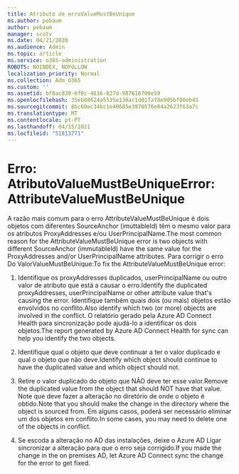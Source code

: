 ```yaml
---
title: Atributo de erroValueMustBeUnique
ms.author: pebaum
author: pebaum
manager: scotv
ms.date: 04/21/2020
ms.audience: Admin
ms.topic: article
ms.service: o365-administration
ROBOTS: NOINDEX, NOFOLLOW
localization_priority: Normal
ms.collection: Adm_O365
ms.custom: ''
ms.assetid: bf8ac830-6f0c-4616-827d-987616700e59
ms.openlocfilehash: 35eb88624a5535e136ac1d01faf8e905bf00eb45
ms.sourcegitcommit: 8bc60ec34bc1e40685e3976576e04a2623f63a7c
ms.translationtype: MT
ms.contentlocale: pt-PT
ms.lasthandoff: 04/15/2021
ms.locfileid: "51813771"
---
```

# <a name="error-attributevaluemustbeunique"></a><span data-ttu-id="f11a1-102">Erro: AtributoValueMustBeUnique</span><span class="sxs-lookup"><span data-stu-id="f11a1-102">Error: AttributeValueMustBeUnique</span></span>

<span data-ttu-id="f11a1-103">A razão mais comum para o erro AttributeValueMustBeUnique é dois objetos com diferentes SourceAnchor (imuttableId) têm o mesmo valor para os atributos ProxyAddresses e/ou UserPrincipalName.</span><span class="sxs-lookup"><span data-stu-id="f11a1-103">The most common reason for the AttributeValueMustBeUnique error is two objects with different SourceAnchor (immutableId) have the same value for the ProxyAddresses and/or UserPrincipalName attributes.</span></span> <span data-ttu-id="f11a1-104">Para corrigir o erro Do ValorValueMustBeUnique:</span><span class="sxs-lookup"><span data-stu-id="f11a1-104">To fix the AttributeValueMustBeUnique error:</span></span>
  
1. <span data-ttu-id="f11a1-105">Identifique os proxyAddresses duplicados, userPrincipalName ou outro valor de atributo que está a causar o erro.</span><span class="sxs-lookup"><span data-stu-id="f11a1-105">Identify the duplicated proxyAddresses, userPrincipalName or other attribute value that's causing the error.</span></span> <span data-ttu-id="f11a1-106">Identifique também quais dois (ou mais) objetos estão envolvidos no conflito.</span><span class="sxs-lookup"><span data-stu-id="f11a1-106">Also identify which two (or more) objects are involved in the conflict.</span></span> <span data-ttu-id="f11a1-107">O relatório gerado pela Azure AD Connect Health para sincronização pode ajudá-lo a identificar os dois objetos.</span><span class="sxs-lookup"><span data-stu-id="f11a1-107">The report generated by Azure AD Connect Health for sync can help you identify the two objects.</span></span>
    
2. <span data-ttu-id="f11a1-108">Identifique qual o objeto que deve continuar a ter o valor duplicado e qual o objeto que não deve.</span><span class="sxs-lookup"><span data-stu-id="f11a1-108">Identify which object should continue to have the duplicated value and which object should not.</span></span>
    
3. <span data-ttu-id="f11a1-109">Retire o valor duplicado do objeto que NÃO deve ter esse valor.</span><span class="sxs-lookup"><span data-stu-id="f11a1-109">Remove the duplicated value from the object that should NOT have that value.</span></span> <span data-ttu-id="f11a1-110">Note que deve fazer a alteração no diretório de onde o objeto é obtido.</span><span class="sxs-lookup"><span data-stu-id="f11a1-110">Note that you should make the change in the directory where the object is sourced from.</span></span> <span data-ttu-id="f11a1-111">Em alguns casos, poderá ser necessário eliminar um dos objetos em conflito.</span><span class="sxs-lookup"><span data-stu-id="f11a1-111">In some cases, you may need to delete one of the objects in conflict.</span></span>
    
4. <span data-ttu-id="f11a1-112">Se escoda a alteração no AD das instalações, deixe o Azure AD Ligar sincronizar a alteração para que o erro seja corrigido.</span><span class="sxs-lookup"><span data-stu-id="f11a1-112">If you made the change in the on premises AD, let Azure AD Connect sync the change for the error to get fixed.</span></span>
    

